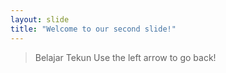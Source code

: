 ```yaml
---
layout: slide
title: "Welcome to our second slide!"
---
```

> Belajar Tekun
Use the left arrow to go back!
